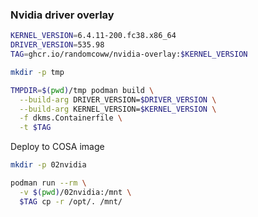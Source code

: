 ### Nvidia driver overlay

```bash
KERNEL_VERSION=6.4.11-200.fc38.x86_64
DRIVER_VERSION=535.98
TAG=ghcr.io/randomcoww/nvidia-overlay:$KERNEL_VERSION

mkdir -p tmp

TMPDIR=$(pwd)/tmp podman build \
  --build-arg DRIVER_VERSION=$DRIVER_VERSION \
  --build-arg KERNEL_VERSION=$KERNEL_VERSION \
  -f dkms.Containerfile \
  -t $TAG
```

Deploy to COSA image

```bash
mkdir -p 02nvidia

podman run --rm \
  -v $(pwd)/02nvidia:/mnt \
  $TAG cp -r /opt/. /mnt/
```
